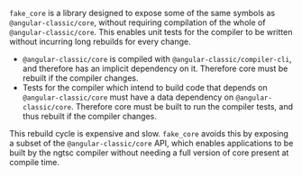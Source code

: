 `fake_core` is a library designed to expose some of the same symbols as `@angular-classic/core`, without
requiring compilation of the whole of `@angular-classic/core`. This enables unit tests for the compiler to
be written without incurring long rebuilds for every change.

* `@angular-classic/core` is compiled with `@angular-classic/compiler-cli`, and therefore has an implicit dependency
on it. Therefore core must be rebuilt if the compiler changes.
* Tests for the compiler which intend to build code that depends on `@angular-classic/core` must have
a data dependency on `@angular-classic/core`. Therefore core must be built to run the compiler tests, and
thus rebuilt if the compiler changes.

This rebuild cycle is expensive and slow. `fake_core` avoids this by exposing a subset of the
`@angular-classic/core` API, which enables applications to be built by the ngtsc compiler without
needing a full version of core present at compile time.
